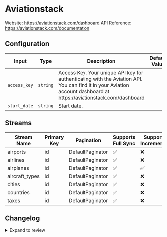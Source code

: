 # Aviationstack
Website: https://aviationstack.com/dashboard
API Reference: https://aviationstack.com/documentation

## Configuration

| Input | Type | Description | Default Value |
|-------|------|-------------|---------------|
| `access_key` | `string` | Access Key. Your unique API key for authenticating with the Aviation API. You can find it in your Aviation account dashboard at https://aviationstack.com/dashboard |  |
| `start_date` | `string` | Start date.  |  |

## Streams
| Stream Name | Primary Key | Pagination | Supports Full Sync | Supports Incremental |
|-------------|-------------|------------|---------------------|----------------------|
| airports | id | DefaultPaginator | ✅ |  ❌  |
| airlines | id | DefaultPaginator | ✅ |  ❌  |
| airplanes | id | DefaultPaginator | ✅ |  ✅  |
| aircraft_types | id | DefaultPaginator | ✅ |  ❌  |
| cities | id | DefaultPaginator | ✅ |  ❌  |
| countries | id | DefaultPaginator | ✅ |  ❌  |
| taxes | id | DefaultPaginator | ✅ |  ❌  |

## Changelog

<details>
  <summary>Expand to review</summary>

| Version          | Date              | Pull Request | Subject        |
|------------------|-------------------|--------------|----------------|
| 0.0.11 | 2025-09-09 | [66037](https://github.com/airbytehq/airbyte/pull/66037) | Update dependencies |
| 0.0.10 | 2025-08-02 | [64407](https://github.com/airbytehq/airbyte/pull/64407) | Update dependencies |
| 0.0.9 | 2025-07-12 | [63058](https://github.com/airbytehq/airbyte/pull/63058) | Update dependencies |
| 0.0.8 | 2025-06-28 | [61445](https://github.com/airbytehq/airbyte/pull/61445) | Update dependencies |
| 0.0.7 | 2025-05-24 | [60599](https://github.com/airbytehq/airbyte/pull/60599) | Update dependencies |
| 0.0.6 | 2025-05-10 | [59847](https://github.com/airbytehq/airbyte/pull/59847) | Update dependencies |
| 0.0.5 | 2025-05-03 | [59364](https://github.com/airbytehq/airbyte/pull/59364) | Update dependencies |
| 0.0.4 | 2025-04-26 | [58685](https://github.com/airbytehq/airbyte/pull/58685) | Update dependencies |
| 0.0.3 | 2025-04-19 | [58232](https://github.com/airbytehq/airbyte/pull/58232) | Update dependencies |
| 0.0.2 | 2025-04-12 | [57639](https://github.com/airbytehq/airbyte/pull/57639) | Update dependencies |
| 0.0.1 | 2025-04-03 | [56993](https://github.com/airbytehq/airbyte/pull/56993) | Initial release by [@btkcodedev](https://github.com/btkcodedev) via Connector Builder |

</details>
